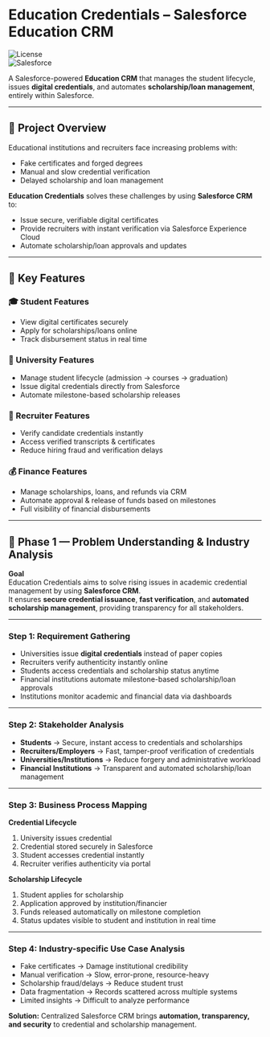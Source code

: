 # Education Credentials – Salesforce Education CRM

![License](https://img.shields.io/badge/License-MIT-blue.svg)  
![Salesforce](https://img.shields.io/badge/Salesforce-Cloud-blue)  

A Salesforce-powered **Education CRM** that manages the student lifecycle, issues **digital credentials**, and automates **scholarship/loan management**, entirely within Salesforce.

---

## 📌 Project Overview

Educational institutions and recruiters face increasing problems with:  
- Fake certificates and forged degrees  
- Manual and slow credential verification  
- Delayed scholarship and loan management  

**Education Credentials** solves these challenges by using **Salesforce CRM** to:  
- Issue secure, verifiable digital certificates  
- Provide recruiters with instant verification via Salesforce Experience Cloud  
- Automate scholarship/loan approvals and updates  

---

## 📌 Key Features

### 🎓 Student Features
- View digital certificates securely  
- Apply for scholarships/loans online  
- Track disbursement status in real time  

### 🏫 University Features
- Manage student lifecycle (admission → courses → graduation)  
- Issue digital credentials directly from Salesforce  
- Automate milestone-based scholarship releases  

### 🏢 Recruiter Features
- Verify candidate credentials instantly  
- Access verified transcripts & certificates  
- Reduce hiring fraud and verification delays  

### 💰 Finance Features
- Manage scholarships, loans, and refunds via CRM  
- Automate approval & release of funds based on milestones  
- Full visibility of financial disbursements  

---

## 📌 Phase 1 — Problem Understanding & Industry Analysis

**Goal**  
Education Credentials aims to solve rising issues in academic credential management by using **Salesforce CRM**.  
It ensures **secure credential issuance**, **fast verification**, and **automated scholarship management**, providing transparency for all stakeholders.

---

### Step 1: Requirement Gathering
- Universities issue **digital credentials** instead of paper copies  
- Recruiters verify authenticity instantly online  
- Students access credentials and scholarship status anytime  
- Financial institutions automate milestone-based scholarship/loan approvals  
- Institutions monitor academic and financial data via dashboards  

---

### Step 2: Stakeholder Analysis
- **Students** → Secure, instant access to credentials and scholarships  
- **Recruiters/Employers** → Fast, tamper-proof verification of credentials  
- **Universities/Institutions** → Reduce forgery and administrative workload  
- **Financial Institutions** → Transparent and automated scholarship/loan management  

---

### Step 3: Business Process Mapping

**Credential Lifecycle**  
1. University issues credential  
2. Credential stored securely in Salesforce  
3. Student accesses credential instantly  
4. Recruiter verifies authenticity via portal  

**Scholarship Lifecycle**  
1. Student applies for scholarship  
2. Application approved by institution/financier  
3. Funds released automatically on milestone completion  
4. Status updates visible to student and institution in real time  

---

### Step 4: Industry-specific Use Case Analysis
- Fake certificates → Damage institutional credibility  
- Manual verification → Slow, error-prone, resource-heavy  
- Scholarship fraud/delays → Reduce student trust  
- Data fragmentation → Records scattered across multiple systems  
- Limited insights → Difficult to analyze performance  

**Solution:** Centralized Salesforce CRM brings **automation, transparency, and security** to credential and scholarship management.
